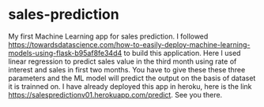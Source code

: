 # sales-prediction
My first Machine Learning app for sales prediction.
I followed https://towardsdatascience.com/how-to-easily-deploy-machine-learning-models-using-flask-b95af8fe34d4 to build this application. Here I used linear regression to predict sales value in the third month using rate of interest and sales in first two months. You have to give these these three parameters and the ML model will predict the output on the basis of dataset it is trainned on. I have already deployed this app in heroku, here is the link https://salespredictionv01.herokuapp.com/predict. See you there.
